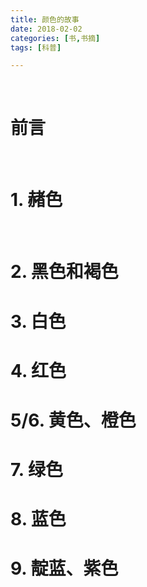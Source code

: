 ```yaml
---
title: 颜色的故事
date: 2018-02-02
categories: [书,书摘]
tags: [科普]

---
```

<br/>

# 前言



<br/>

# 1. 赭色

<br/>



# 2. 黑色和褐色

# 3. 白色

# 4. 红色

# 5/6. 黄色、橙色



# 7. 绿色

# 8. 蓝色

# 9. 靛蓝、紫色

